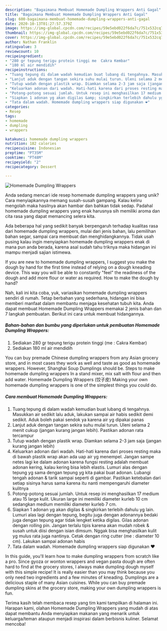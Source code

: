 ```yaml
---
description: "Bagaimana Membuat Homemade Dumpling Wrappers Anti Gagal"
title: "Bagaimana Membuat Homemade Dumpling Wrappers Anti Gagal"
slug: 600-bagaimana-membuat-homemade-dumpling-wrappers-anti-gagal
date: 2020-10-13T01:27:57.379Z
image: https://img-global.cpcdn.com/recipes/59e5ebd022f6da7c/751x532cq70/homemade-dumpling-wrappers-foto-resep-utama.jpg
thumbnail: https://img-global.cpcdn.com/recipes/59e5ebd022f6da7c/751x532cq70/homemade-dumpling-wrappers-foto-resep-utama.jpg
cover: https://img-global.cpcdn.com/recipes/59e5ebd022f6da7c/751x532cq70/homemade-dumpling-wrappers-foto-resep-utama.jpg
author: Nathan Franklin
ratingvalue: 3
reviewcount: 10
recipeingredient:
- "280 gr tepung terigu protein tinggi me  Cakra Kembar"
- "180 ml air mendidih"
recipeinstructions:
- "Tuang tepung di dalam wadah kemudian buat lubang di tengahnya. Masukkan air sedikit lalu aduk, lakukan sampai air habis sedikit demi sedikit. Aduk boleh pakai sendok ya karena air yg dipakai panas"
- "Lanjut aduk dengan tangan sekira suhu mulai turun. Uleni selama 2 menit cukup (jangan kurang jangan lebih). Pastikan adonan rata tercampur"
- "Tutup wadah dengan plastik wrap. Diamkan selama 2-3 jam saja (jangan kurang jangan lebih)"
- "Keluarkan adonan dari wadah. Hati-hati karena dari proses resting maka di bawah plastik wrap akan ada uap air yg menempel. Jangan sampe netes lagi ke dalam adonan karena fungsi resting adalah membuat adonan kering, kalau kering bisa lebih elastis. Lumuri alas dengan tepung yg sama dengan tepung yg kita pakai buat adonan. Lubangi tengah adonan &amp; tarik sampai seperti di gambar. Pastikan ketebalan dari setiap sisinya harus sama karena itu nanti mempengaruhi diameter kulitnya"
- "Potong-potong sesuai jumlah. Untuk resep ini menghasilkan 17 medium atau 15 large kulit. Ukuran large ini memiliki diameter kurleb 10 cm sedangkan medium memiliki diameter kurleb 7 cm."
- "Siapkan 1 adonan yg akan digilas &amp; singkirkan terlebih dahulu yg lain. Lumuri alas lagi dengan tepung, begitu juga dengan adonannya bedaki juga dengan tepung agar tidak lengket ketika digilas. Gilas adonan dengan rolling pin. Jangan terlalu tipis karena akan mudah robek &amp; susah untuk diisi dengan isian dimsum. Nggak bisa menghasilkan kulit yg mulus rata juga nantinya. Cetak dengan ring cutter (me : diameter 10 cm). Lakukan sampai adonan habis"
- "Tata dalam wadah. Homemade dumpling wrappers siap digunakan ❤"
categories:
- Resep
tags:
- homemade
- dumpling
- wrappers

katakunci: homemade dumpling wrappers 
nutrition: 182 calories
recipecuisine: Indonesian
preptime: "PT35M"
cooktime: "PT48M"
recipeyield: "2"
recipecategory: Dessert

---
```



![Homemade Dumpling Wrappers](https://img-global.cpcdn.com/recipes/59e5ebd022f6da7c/751x532cq70/homemade-dumpling-wrappers-foto-resep-utama.jpg)

Anda sedang mencari ide resep homemade dumpling wrappers yang unik? Cara menyiapkannya memang susah-susah gampang. Kalau keliru mengolah maka hasilnya akan hambar dan bahkan tidak sedap. Padahal homemade dumpling wrappers yang enak harusnya sih memiliki aroma dan cita rasa yang dapat memancing selera kita.

Ada beberapa hal yang sedikit banyak berpengaruh terhadap kualitas rasa dari homemade dumpling wrappers, mulai dari jenis bahan, lalu pemilihan bahan segar, sampai cara membuat dan menghidangkannya. Tidak usah pusing kalau ingin menyiapkan homemade dumpling wrappers enak di mana pun anda berada, karena asal sudah tahu triknya maka hidangan ini mampu menjadi sajian istimewa.

If you are new to homemade dumpling wrappers, I suggest you make the dough by hand for the first time instead of relying on a dough kneading device. This way you will be able to constantly &#34;feel&#34; the readiness of the dough and add more flour or water as required. How to make the dough by hand?


Nah, kali ini kita coba, yuk, variasikan homemade dumpling wrappers sendiri di rumah. Tetap berbahan yang sederhana, hidangan ini bisa memberi manfaat dalam membantu menjaga kesehatan tubuh kita. Anda dapat membuat Homemade Dumpling Wrappers memakai 2 jenis bahan dan 7 langkah pembuatan. Berikut ini cara untuk membuat hidangannya.

<!--inarticleads1-->

##### Bahan-bahan dan bumbu yang diperlukan untuk pembuatan Homemade Dumpling Wrappers:

1. Sediakan 280 gr tepung terigu protein tinggi (me : Cakra Kembar)
1. Sediakan 180 ml air mendidih


You can buy premade Chinese dumpling wrappers from any Asian grocery store, and in most cases they work as well and taste as good as homemade wrappers. However, Shanghai Soup Dumplings should be. Steps to make homemade dumpling wrappers In a stand mixer, mix salt with flour and then add water. Homemade Dumpling Wrappers (饺子皮) Making your own homemade dumpling wrappers is one of the simplest things you could do. 

<!--inarticleads2-->

##### Cara membuat Homemade Dumpling Wrappers:

1. Tuang tepung di dalam wadah kemudian buat lubang di tengahnya. Masukkan air sedikit lalu aduk, lakukan sampai air habis sedikit demi sedikit. Aduk boleh pakai sendok ya karena air yg dipakai panas
1. Lanjut aduk dengan tangan sekira suhu mulai turun. Uleni selama 2 menit cukup (jangan kurang jangan lebih). Pastikan adonan rata tercampur
1. Tutup wadah dengan plastik wrap. Diamkan selama 2-3 jam saja (jangan kurang jangan lebih)
1. Keluarkan adonan dari wadah. Hati-hati karena dari proses resting maka di bawah plastik wrap akan ada uap air yg menempel. Jangan sampe netes lagi ke dalam adonan karena fungsi resting adalah membuat adonan kering, kalau kering bisa lebih elastis. Lumuri alas dengan tepung yg sama dengan tepung yg kita pakai buat adonan. Lubangi tengah adonan &amp; tarik sampai seperti di gambar. Pastikan ketebalan dari setiap sisinya harus sama karena itu nanti mempengaruhi diameter kulitnya
1. Potong-potong sesuai jumlah. Untuk resep ini menghasilkan 17 medium atau 15 large kulit. Ukuran large ini memiliki diameter kurleb 10 cm sedangkan medium memiliki diameter kurleb 7 cm.
1. Siapkan 1 adonan yg akan digilas &amp; singkirkan terlebih dahulu yg lain. Lumuri alas lagi dengan tepung, begitu juga dengan adonannya bedaki juga dengan tepung agar tidak lengket ketika digilas. Gilas adonan dengan rolling pin. Jangan terlalu tipis karena akan mudah robek &amp; susah untuk diisi dengan isian dimsum. Nggak bisa menghasilkan kulit yg mulus rata juga nantinya. Cetak dengan ring cutter (me : diameter 10 cm). Lakukan sampai adonan habis
1. Tata dalam wadah. Homemade dumpling wrappers siap digunakan ❤


In this guide, you&#39;ll learn how to make dumpling wrappers from scratch like a pro. Since gyoza or wonton wrappers and vegan pasta dough are often hard to find at the grocery stores, I always make dumpling dough myself with this simple recipe! It is really easier than you may think because you only need two ingredients and a few minutes of kneading. Dumplings are a delicious staple of many Asian cuisines. While you can buy premade dumpling skins at the grocery store, making your own dumpling wrappers is fun. 

Terima kasih telah membaca resep yang tim kami tampilkan di halaman ini. Harapan kami, olahan Homemade Dumpling Wrappers yang mudah di atas dapat membantu Anda menyiapkan makanan yang menarik untuk keluarga/teman ataupun menjadi inspirasi dalam berbisnis kuliner. Selamat mencoba!
